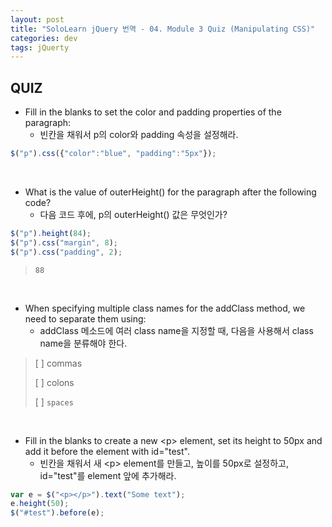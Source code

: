 ```yaml
---
layout: post
title: "SoloLearn jQuery 번역 - 04. Module 3 Quiz (Manipulating CSS)"
categories: dev
tags: jQuerty
---
```


## QUIZ

- Fill in the blanks to set the color and padding properties of the paragraph:
  - 빈칸을 채워서 p의 color와 padding 속성을 설정해라.

```js
$("p").css({"color":"blue", "padding":"5px"});
```

<br>

- What is the value of outerHeight() for the paragraph after the following code?
  - 다음 코드 후에, p의 outerHeight() 값은 무엇인가?

```js
$("p").height(84);
$("p").css("margin", 8);
$("p").css("padding", 2);
```

> `88`

<br>

- When specifying multiple class names for the addClass method, we need to separate them using:
  - addClass 메소드에 여러 class name을 지정할 때, 다음을 사용해서 class name을 분류해야 한다.

> [ ] commas
>
> [ ] colons
>
> [ ] `spaces`

<br>

- Fill in the blanks to create a new \<p> element, set its height to 50px and add it before the element with id="test".
  - 빈칸을 채워서 새 \<p> element를 만들고, 높이를 50px로 설정하고, id="test"를 element 앞에 추가해라.

```js
var e = $("<p></p>").text("Some text");
e.height(50);
$("#test").before(e);
```

<br>